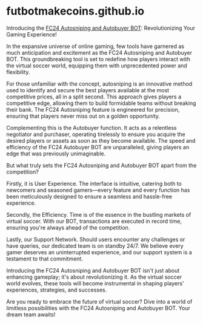 # futbotmakecoins.github.io
Introducing the <a href="https://futbotmanager.com" target="_blank">FC24 Autosniping and Autobuyer BOT</a>: Revolutionizing Your Gaming Experience!

In the expansive universe of online gaming, few tools have garnered as much anticipation and excitement as the FC24 Autosniping and Autobuyer BOT. This groundbreaking tool is set to redefine how players interact with the virtual soccer world, equipping them with unprecedented power and flexibility.

For those unfamiliar with the concept, autosniping is an innovative method used to identify and secure the best players available at the most competitive prices, all in a split second. This approach gives players a competitive edge, allowing them to build formidable teams without breaking their bank. The FC24 Autosniping feature is engineered for precision, ensuring that players never miss out on a golden opportunity.

Complementing this is the Autobuyer function. It acts as a relentless negotiator and purchaser, operating tirelessly to ensure you acquire the desired players or assets as soon as they become available. The speed and efficiency of the FC24 Autobuyer BOT are unparalleled, giving players an edge that was previously unimaginable.

But what truly sets the FC24 Autosniping and Autobuyer BOT apart from the competition?

Firstly, it is User Experience. The interface is intuitive, catering both to newcomers and seasoned gamers—every feature and every function has been meticulously designed to ensure a seamless and hassle-free experience.

Secondly, the Efficiency. Time is of the essence in the bustling markets of virtual soccer. With our BOT, transactions are executed in record time, ensuring you're always ahead of the competition.

Lastly, our Support Network. Should users encounter any challenges or have queries, our dedicated team is on standby 24/7. We believe every gamer deserves an uninterrupted experience, and our support system is a testament to that commitment.

Introducing the FC24 Autosniping and Autobuyer BOT isn't just about enhancing gameplay; it's about revolutionizing it. As the virtual soccer world evolves, these tools will become instrumental in shaping players' experiences, strategies, and successes.

Are you ready to embrace the future of virtual soccer? Dive into a world of limitless possibilities with the FC24 Autosniping and Autobuyer BOT. Your dream team awaits!

